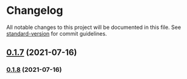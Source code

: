 # Changelog

All notable changes to this project will be documented in this file. See [standard-version](https://github.com/conventional-changelog/standard-version) for commit guidelines.

## [0.1.7](https://github.com/kobehhh/my-comp/compare/v0.1.4...v0.1.7) (2021-07-16)



### [0.1.8](https://github.com/kobehhh/my-comp/compare/v0.1.4...v0.1.8) (2021-07-16)
